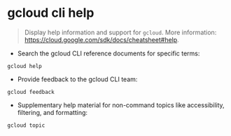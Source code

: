 # gcloud cli help

> Display help information and support for `gcloud`.
> More information: <https://cloud.google.com/sdk/docs/cheatsheet#help>.

- Search the gcloud CLI reference documents for specific terms:

`gcloud help`

- Provide feedback to the gcloud CLI team:

`gcloud feedback`

- Supplementary help material for non-command topics like accessibility, filtering, and formatting:

`gcloud topic`
